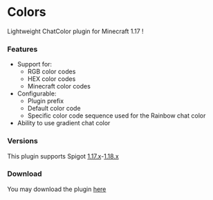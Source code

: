 # Colors
 
Lightweight ChatColor plugin for Minecraft 1.17
!

### Features

- Support for: 
	- RGB color codes 
	- HEX color codes 
	- Minecraft color codes
- Configurable:
	- Plugin prefix
	- Default color code
	- Specific color code sequence used for the Rainbow chat color
- Ability to use gradient chat color

### Versions

This plugin supports Spigot [1.17.x](https://www.spigotmc.org/wiki/buildtools/#1-17-1)-[1.18.x](https://www.spigotmc.org/wiki/buildtools/#1-18-2)

### Download

You may download the plugin [here](https://www.mediafire.com/file/2fnnpx9hfl79vl9/Colors.jar/file)

